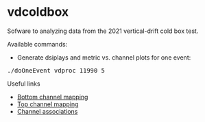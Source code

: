 # vdcoldbox
Sofware to analyzing data from the 2021 vertical-drift cold box test.

Available commands:

* Generate dsiplays and metric vs. channel plots for one event:
<pre>
./doOneEvent vdproc 11990 5
</pre>

Useful links
* [Bottom channel mapping](https://docs.dunescience.org/cgi-bin/sso/RetrieveFile?docid=23684)
* [Top channel mapping](https://indico.cern.ch/event/1073206/contributions/4513488/attachments/2303087/3917868/cbox_chmappin_v1p1.pdf)
* [Channel associations](https://cdcvs.fnal.gov/redmine/attachments/download/65665/vdcb_try2_offline_numbers_detector_strips.pdf)
